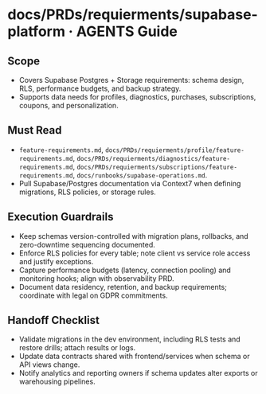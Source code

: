 # docs/PRDs/requierments/supabase-platform · AGENTS Guide

## Scope
- Covers Supabase Postgres + Storage requirements: schema design, RLS, performance budgets, and backup strategy.
- Supports data needs for profiles, diagnostics, purchases, subscriptions, coupons, and personalization.

## Must Read
- `feature-requirements.md`, `docs/PRDs/requierments/profile/feature-requirements.md`, `docs/PRDs/requierments/diagnostics/feature-requirements.md`, `docs/PRDs/requierments/subscriptions/feature-requirements.md`, `docs/runbooks/supabase-operations.md`.
- Pull Supabase/Postgres documentation via Context7 when defining migrations, RLS policies, or storage rules.

## Execution Guardrails
- Keep schemas version-controlled with migration plans, rollbacks, and zero-downtime sequencing documented.
- Enforce RLS policies for every table; note client vs service role access and justify exceptions.
- Capture performance budgets (latency, connection pooling) and monitoring hooks; align with observability PRD.
- Document data residency, retention, and backup requirements; coordinate with legal on GDPR commitments.

## Handoff Checklist
- Validate migrations in the dev environment, including RLS tests and restore drills; attach results or logs.
- Update data contracts shared with frontend/services when schema or API views change.
- Notify analytics and reporting owners if schema updates alter exports or warehousing pipelines.

